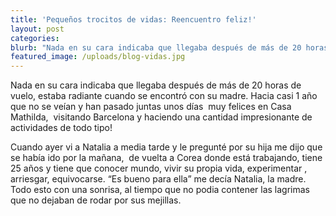 ```yaml
---
title: 'Pequeños trocitos de vidas: Reencuentro feliz!'
layout: post
categories:
blurb: "Nada en su cara indicaba que llegaba después de más de 20 horas de vuelo, estaba radiante cuando se encontró con su madre. Hacia casi 1 año que no se veían y han pasado juntas unos días \_muy felices en Casa Mathilda, \_visitando Barcelona y haciendo una cantidad impresionante de actividades de todo tipo!"
featured_image: /uploads/blog-vidas.jpg
---
```


Nada en su cara indicaba que llegaba después de más de 20 horas de vuelo, estaba radiante cuando se encontró con su madre. Hacia casi 1 año que no se veían y han pasado juntas unos días  muy felices en Casa Mathilda,  visitando Barcelona y haciendo una cantidad impresionante de actividades de todo tipo!

Cuando ayer vi a Natalia a media tarde y le pregunté por su hija me dijo que se había ido por la mañana,  de vuelta a Corea donde está trabajando, tiene 25 años y tiene que conocer mundo, vivir su propia vida, experimentar , arriesgar, equivocarse. “Es bueno para ella” me decía Natalia, la madre. Todo esto con una sonrisa, al tiempo que no podia contener las lagrimas que no dejaban de rodar por sus mejillas.